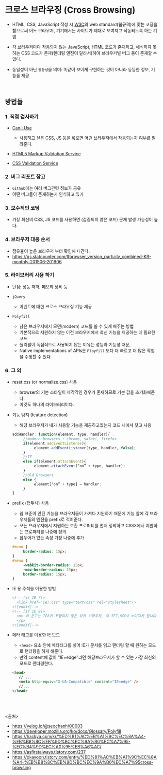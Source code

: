 # 크로스 브라우징 (Cross Browsing)
- HTML, CSS, JavaScript 작성 시 [W3C](https://www.w3.org/)의 web standard(웹규격)에 맞는 코딩을 함으로써 어느 브라우저, 기기에서든 사이트가 제대로 보여지고 작동되도록 하는 기법

- 각 브라우저마다 작동되지 않는 JavaScript, HTML 코드가 존재하고, 해석하지 못하는 CSS 코드가 존재(렌더링 엔진이 달라서)하여 브라우저별 버그 등이 존재할 수 있다.

- 동일성이 아닌 `동등성`을 의미: 똑같이 보이게 구현하는 것이 아니라 동등한 정보, 기능을 제공
<br>

## 방법들
### 1. 직접 검사하기
- [Can I Use](https://caniuse.com/)
  - 사용하고 싶은 CSS, JS 등을 넣으면 어떤 브라우저에서 작동되는지 여부를 알려준다.

- [HTML5 Markup Validation Service](http://validator.w3.org/)

- [CSS Validation Service](https://jigsaw.w3.org/css-validator/)

### 2. 버그 리포트 참고
- `Github`에는 여러 버그관련 정보가 공유
- 어떤 버그들이 존재하는지 인식하고 있기

### 3. 보수적인 코딩
- 가장 최신의 CSS, JS 코드를 사용하면 (검증되지 않은 코드) 문제 발생 가능성이 높다.

### 4. 브라우저 대응 순서
- 점유율이 높은 브라우저 부터 확인해 나간다.
- https://gs.statcounter.com/#browser_version_partially_combined-KR-monthly-201506-201606

### 5. 라이브러리 사용 하기
- 단점: 성능 저하, 메모리 낭비 등

- `jQuery`
  - 이벤트에 대한 크로스 브라우징 기능 제공
  
- `Polyfill`
  - 낡은 브라우저에서 모던(modern) 코드를 쓸 수 있게 해주는 방법
  - 기본적으로 지원하지 않는 이전 브라우저에서 최신 기능을 제공하는 데 필요한 코드
  - 폴리필이 독점적으로 사용되지 않는 이유는 성능과 기능성 때문, 
  - Native implementations of APIs은 `Ployfill` 보다 더 빠르고 더 많은 작업을 수행할 수 있다.

### 6. 그 외
- reset.css (or normalize.css) 사용
  - browser의 기본 스타일이 제각각인 경우가 존재하므로 기본 값을 초기화해준다.
  - 이것도 하나의 라이브러리이다.

- 기능 탐지 (feature detection)
  - 해당 브라우저가 내가 사용할 기능을 제공하고있는지 코드 내에서 찾고 사용
  ```js
  addHandler: function(element, type, handler){
       //modern browsers : chrome, safari, firefox
       if(element.addEventListener){
            element.addEventListener(type, handler, false);
       }
       //IE
       else if(element.attachEvent){
            element.attachEvent(“on” + type, handler);
       }
       //Old Browsers
       else {
            element[“on” + type] = handler;
       }
  }
  ```

- prefix (접두사) 사용
  - 웹 표준이 안된 기능을 브라우저들이 가져다 지원하기 때문에 기능 앞에 각 브라우저들의 엔진을 prefix로 적어준다.
  - 모든 브라우저에서 지원하는 호환 프로퍼티를 먼저 정의하고 CSS3에서 지원하는 프로퍼티를 나중에 정의
  - 접두어가 없는 속성 가장 나중에 추가
  ```css
  #menu {
       border-radius: 15px;
  }
  #menu {
       -webkit-border-radius: 15px;
       -moz-border-radius: 15px;
       border-radius: 15px;
  }

  ```

- IE 용 주석을 이용한 방법
  ```html
  <!-- [if IE 7]> 
    <link href="ie7.css" type="text/css" rel="stylesheet"/> 
  <![endif]--> 
  <!-- [if IE 8]>
    <p> 이 문구는 IE8이 포함되지 않은 하위 브라우저, 즉 IE7,6에서 보여지게 됩니다.
    </p> 
  <![endif]-->
  ```

- 메타 태그를 이용한 IE 모드
  - `<head>` 요소 안에 메타태그를 넣어 IE가 문서를 읽고 랜더링 할 때 원하는 모드로 랜더링을 하게 해준다.
  - 만약 content에 값이 "IE=edge"라면 해당브라우저가 할 수 있는 가장 최신의 모드로 랜더링한다.
  ```html
  <head> 
     // ...
     <meta http-equiv="X-UA-Compatible" content="IE=edge" /> 
     //... 
  </head>
  ```

<br><br><br>
<출처>
- https://velog.io/@seochanh/00003
- https://developer.mozilla.org/ko/docs/Glossary/Polyfill
- https://hackya.com/kr/%ED%81%AC%EB%A1%9C%EC%8A%A4-%EB%B8%8C%EB%9D%BC%EC%9A%B0%EC%A7%95-%EC%B4%9D%EC%A0%95%EB%A6%AC/
- https://asfirstalways.tistory.com/237
- https://okayoon.tistory.com/entry/%ED%81%AC%EB%A1%9C%EC%8A%A4-%EB%B8%8C%EB%9D%BC%EC%9A%B0%EC%A7%95cross-browsing
